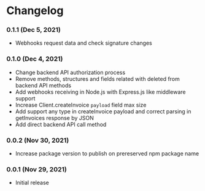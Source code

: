 # Changelog

### 0.1.1 (Dec 5, 2021)

- Webhooks request data and check signature changes

### 0.1.0 (Dec 4, 2021)

- Change backend API authorization process
- Remove methods, structures and fields related with deleted from backend API methods
- Add webhooks receiving in Node.js with Express.js like middleware support
- Increase Client.createInvoice `payload` field max size
- Add support any type in createInvoice payload and correct parsing in getInvoices response by JSON
- Add direct backend API call method

### 0.0.2 (Nov 30, 2021)

- Increase package version to publish on prereserved npm package name

### 0.0.1 (Nov 29, 2021)

- Initial release